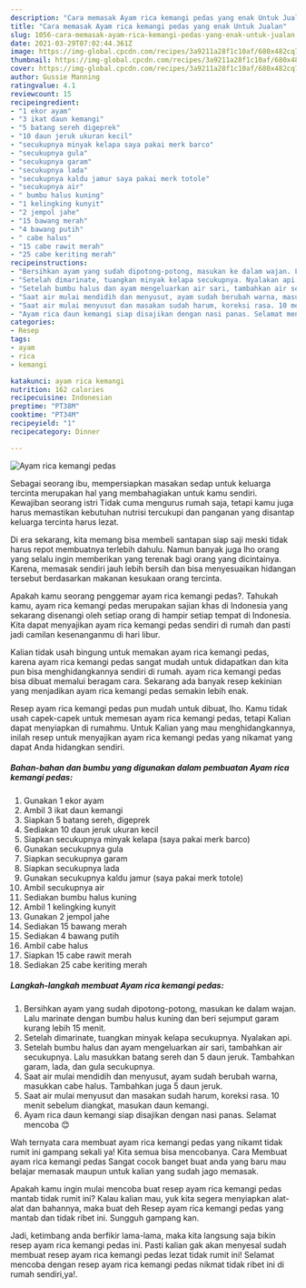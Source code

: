```yaml
---
description: "Cara memasak Ayam rica kemangi pedas yang enak Untuk Jualan"
title: "Cara memasak Ayam rica kemangi pedas yang enak Untuk Jualan"
slug: 1056-cara-memasak-ayam-rica-kemangi-pedas-yang-enak-untuk-jualan
date: 2021-03-29T07:02:44.361Z
image: https://img-global.cpcdn.com/recipes/3a9211a28f1c10af/680x482cq70/ayam-rica-kemangi-pedas-foto-resep-utama.jpg
thumbnail: https://img-global.cpcdn.com/recipes/3a9211a28f1c10af/680x482cq70/ayam-rica-kemangi-pedas-foto-resep-utama.jpg
cover: https://img-global.cpcdn.com/recipes/3a9211a28f1c10af/680x482cq70/ayam-rica-kemangi-pedas-foto-resep-utama.jpg
author: Gussie Manning
ratingvalue: 4.1
reviewcount: 15
recipeingredient:
- "1 ekor ayam"
- "3 ikat daun kemangi"
- "5 batang sereh digeprek"
- "10 daun jeruk ukuran kecil"
- "secukupnya minyak kelapa saya pakai merk barco"
- "secukupnya gula"
- "secukupnya garam"
- "secukupnya lada"
- "secukupnya kaldu jamur saya pakai merk totole"
- "secukupnya air"
- " bumbu halus kuning"
- "1 kelingking kunyit"
- "2 jempol jahe"
- "15 bawang merah"
- "4 bawang putih"
- " cabe halus"
- "15 cabe rawit merah"
- "25 cabe keriting merah"
recipeinstructions:
- "Bersihkan ayam yang sudah dipotong-potong, masukan ke dalam wajan. Lalu marinate dengan bumbu halus kuning dan beri sejumput garam kurang lebih 15 menit."
- "Setelah dimarinate, tuangkan minyak kelapa secukupnya. Nyalakan api."
- "Setelah bumbu halus dan ayam mengeluarkan air sari, tambahkan air secukupnya. Lalu masukkan batang sereh dan 5 daun jeruk. Tambahkan garam, lada, dan gula secukupnya."
- "Saat air mulai mendidih dan menyusut, ayam sudah berubah warna, masukkan cabe halus. Tambahkan juga 5 daun jeruk."
- "Saat air mulai menyusut dan masakan sudah harum, koreksi rasa. 10 menit sebelum diangkat, masukan daun kemangi."
- "Ayam rica daun kemangi siap disajikan dengan nasi panas. Selamat mencoba 😊"
categories:
- Resep
tags:
- ayam
- rica
- kemangi

katakunci: ayam rica kemangi 
nutrition: 162 calories
recipecuisine: Indonesian
preptime: "PT38M"
cooktime: "PT34M"
recipeyield: "1"
recipecategory: Dinner

---
```



![Ayam rica kemangi pedas](https://img-global.cpcdn.com/recipes/3a9211a28f1c10af/680x482cq70/ayam-rica-kemangi-pedas-foto-resep-utama.jpg)

Sebagai seorang ibu, mempersiapkan masakan sedap untuk keluarga tercinta merupakan hal yang membahagiakan untuk kamu sendiri. Kewajiban seorang istri Tidak cuma mengurus rumah saja, tetapi kamu juga harus memastikan kebutuhan nutrisi tercukupi dan panganan yang disantap keluarga tercinta harus lezat.

Di era  sekarang, kita memang bisa membeli santapan siap saji meski tidak harus repot membuatnya terlebih dahulu. Namun banyak juga lho orang yang selalu ingin memberikan yang terenak bagi orang yang dicintainya. Karena, memasak sendiri jauh lebih bersih dan bisa menyesuaikan hidangan tersebut berdasarkan makanan kesukaan orang tercinta. 



Apakah kamu seorang penggemar ayam rica kemangi pedas?. Tahukah kamu, ayam rica kemangi pedas merupakan sajian khas di Indonesia yang sekarang disenangi oleh setiap orang di hampir setiap tempat di Indonesia. Kita dapat menyajikan ayam rica kemangi pedas sendiri di rumah dan pasti jadi camilan kesenanganmu di hari libur.

Kalian tidak usah bingung untuk memakan ayam rica kemangi pedas, karena ayam rica kemangi pedas sangat mudah untuk didapatkan dan kita pun bisa menghidangkannya sendiri di rumah. ayam rica kemangi pedas bisa dibuat memalui beragam cara. Sekarang ada banyak resep kekinian yang menjadikan ayam rica kemangi pedas semakin lebih enak.

Resep ayam rica kemangi pedas pun mudah untuk dibuat, lho. Kamu tidak usah capek-capek untuk memesan ayam rica kemangi pedas, tetapi Kalian dapat menyiapkan di rumahmu. Untuk Kalian yang mau menghidangkannya, inilah resep untuk menyajikan ayam rica kemangi pedas yang nikamat yang dapat Anda hidangkan sendiri.

<!--inarticleads1-->

##### Bahan-bahan dan bumbu yang digunakan dalam pembuatan Ayam rica kemangi pedas:

1. Gunakan 1 ekor ayam
1. Ambil 3 ikat daun kemangi
1. Siapkan 5 batang sereh, digeprek
1. Sediakan 10 daun jeruk ukuran kecil
1. Siapkan secukupnya minyak kelapa (saya pakai merk barco)
1. Gunakan secukupnya gula
1. Siapkan secukupnya garam
1. Siapkan secukupnya lada
1. Gunakan secukupnya kaldu jamur (saya pakai merk totole)
1. Ambil secukupnya air
1. Sediakan  bumbu halus kuning
1. Ambil 1 kelingking kunyit
1. Gunakan 2 jempol jahe
1. Sediakan 15 bawang merah
1. Sediakan 4 bawang putih
1. Ambil  cabe halus
1. Siapkan 15 cabe rawit merah
1. Sediakan 25 cabe keriting merah




<!--inarticleads2-->

##### Langkah-langkah membuat Ayam rica kemangi pedas:

1. Bersihkan ayam yang sudah dipotong-potong, masukan ke dalam wajan. Lalu marinate dengan bumbu halus kuning dan beri sejumput garam kurang lebih 15 menit.
1. Setelah dimarinate, tuangkan minyak kelapa secukupnya. Nyalakan api.
1. Setelah bumbu halus dan ayam mengeluarkan air sari, tambahkan air secukupnya. Lalu masukkan batang sereh dan 5 daun jeruk. Tambahkan garam, lada, dan gula secukupnya.
1. Saat air mulai mendidih dan menyusut, ayam sudah berubah warna, masukkan cabe halus. Tambahkan juga 5 daun jeruk.
1. Saat air mulai menyusut dan masakan sudah harum, koreksi rasa. 10 menit sebelum diangkat, masukan daun kemangi.
1. Ayam rica daun kemangi siap disajikan dengan nasi panas. Selamat mencoba 😊




Wah ternyata cara membuat ayam rica kemangi pedas yang nikamt tidak rumit ini gampang sekali ya! Kita semua bisa mencobanya. Cara Membuat ayam rica kemangi pedas Sangat cocok banget buat anda yang baru mau belajar memasak maupun untuk kalian yang sudah jago memasak.

Apakah kamu ingin mulai mencoba buat resep ayam rica kemangi pedas mantab tidak rumit ini? Kalau kalian mau, yuk kita segera menyiapkan alat-alat dan bahannya, maka buat deh Resep ayam rica kemangi pedas yang mantab dan tidak ribet ini. Sungguh gampang kan. 

Jadi, ketimbang anda berfikir lama-lama, maka kita langsung saja bikin resep ayam rica kemangi pedas ini. Pasti kalian gak akan menyesal sudah membuat resep ayam rica kemangi pedas lezat tidak rumit ini! Selamat mencoba dengan resep ayam rica kemangi pedas nikmat tidak ribet ini di rumah sendiri,ya!.

